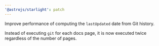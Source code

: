 ```yaml
---
'@astrojs/starlight': patch
---
```


Improve performance of computing the `lastUpdated` date from Git history.

Instead of executing `git` for each docs page, it is now executed twice regardless of the number of pages.
